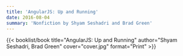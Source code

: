 ```yaml
---
title: 'AngularJS: Up and Running'
date: 2016-08-04
summary: 'Nonfiction by Shyam Seshadri and Brad Green'
---
```


{{< booklist/book
title="AngularJS: Up and Running"
author="Shyam Seshadri, Brad Green"
cover="cover.jpg"
format="Print" >}}
